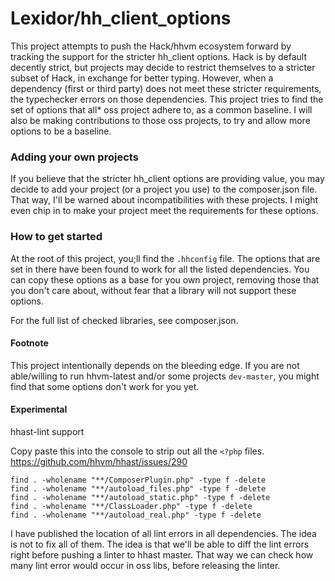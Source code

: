 # Lexidor/hh_client_options

This project attempts to push the Hack/hhvm ecosystem forward by tracking the support for the stricter hh_client options. Hack is by default decently strict, but projects may decide to restrict themselves to a stricter subset of Hack, in exchange for better typing. However, when a dependency (first or third party) does not meet these stricter requirements, the typechecker errors on those dependencies. This project tries to find the set of options that all\* oss project adhere to, as a common baseline. I will also be making contributions to those oss projects, to try and allow more options to be a baseline.

### Adding your own projects

If you believe that the stricter hh_client options are providing value, you may decide to add your project (or a project you use) to the composer.json file. That way, I'll be warned about incompatibilities with these projects. I might even chip in to make your project meet the requirements for these options.

### How to get started

At the root of this project, you;ll find the `.hhconfig` file. The options that are set in there have been found to work for all the listed dependencies. You can copy these options as a base for you own project, removing those that you don't care about, without fear that a library will not support these options.

For the full list of checked libraries, see composer.json.

#### Footnote

This project intentionally depends on the bleeding edge. If you are not able/willing to run hhvm-latest and/or some projects `dev-master`, you might find that some options don't work for you yet.

#### Experimental

hhast-lint support

Copy paste this into the console to strip out all the `<?php` files.
https://github.com/hhvm/hhast/issues/290

```
find . -wholename "**/ComposerPlugin.php" -type f -delete
find . -wholename "**/autoload_files.php" -type f -delete
find . -wholename "**/autoload_static.php" -type f -delete
find . -wholename "**/ClassLoader.php" -type f -delete
find . -wholename "**/autoload_real.php" -type f -delete
```

I have published the location of all lint errors in all dependencies.
The idea is not to fix all of them.
The idea is that we'll be able to diff the lint errors right before pushing a linter to hhast master.
That way we can check how many lint error would occur in oss libs, before releasing the linter.

